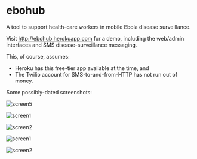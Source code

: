 # ebohub
A tool to support health-care workers in mobile Ebola disease surveillance. 

Visit http://ebohub.herokuapp.com for a demo, including the web/admin interfaces and SMS disease-surveillance messaging.

This, of course, assumes:

- Heroku has this free-tier app available at the time, and
- The Twilio account for SMS-to-and-from-HTTP has not run out of money.

Some possibly-dated screenshots:

![screen5](https://cloud.githubusercontent.com/assets/4351330/10556476/94822178-7449-11e5-9eee-23825ec66fe3.png)

![screen1](https://cloud.githubusercontent.com/assets/4351330/10556478/b7e76178-7449-11e5-8e42-b47a07725304.png)

![screen2](https://cloud.githubusercontent.com/assets/4351330/10556482/c7267c28-7449-11e5-9512-87395b6b019c.png)

![screen1](https://cloud.githubusercontent.com/assets/4351330/10556484/d546ce16-7449-11e5-8a64-148883d7c859.png)

![screen2](https://cloud.githubusercontent.com/assets/4351330/10556486/df3d6ba0-7449-11e5-83b2-93d94c444082.png)
